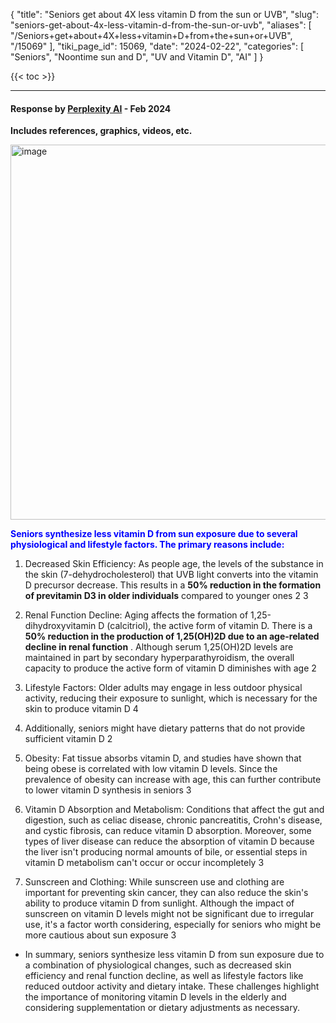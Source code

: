 {
  "title": "Seniors get about 4X less vitamin D from the sun or UVB",
  "slug": "seniors-get-about-4x-less-vitamin-d-from-the-sun-or-uvb",
  "aliases": [
    "/Seniors+get+about+4X+less+vitamin+D+from+the+sun+or+UVB",
    "/15069"
  ],
  "tiki_page_id": 15069,
  "date": "2024-02-22",
  "categories": [
    "Seniors",
    "Noontime sun and D",
    "UV and Vitamin D",
    "AI"
  ]
}

{{< toc >}}

---

#### Response by [Perplexity AI](https://www.perplexity.ai/search/Why-do-seniors-DafRqSksSvqBhWpNdsmybg?s=c) - Feb 2024

 **Includes references, graphics, videos, etc.** 

<img src="https://d1bk1kqxc0sym.cloudfront.net/attachments/png/seniors-perplexity.png" alt="image" width="600">

 **<span style="color:#00F;">Seniors synthesize less vitamin D from sun exposure due to several physiological and lifestyle factors. The primary reasons include:</span>** 

1. Decreased Skin Efficiency: As people age, the levels of the substance in the skin (7-dehydrocholesterol) that UVB light converts into the vitamin D precursor decrease. This results in a  **50% reduction in the formation of previtamin D3 in older individuals**  compared to younger ones 2 3

1. Renal Function Decline: Aging affects the formation of 1,25-dihydroxyvitamin D (calcitriol), the active form of vitamin D. There is a  **50% reduction in the production of 1,25(OH)2D due to an age-related decline in renal function** . Although serum 1,25(OH)2D levels are maintained in part by secondary hyperparathyroidism, the overall capacity to produce the active form of vitamin D diminishes with age 2

1. Lifestyle Factors: Older adults may engage in less outdoor physical activity, reducing their exposure to sunlight, which is necessary for the skin to produce vitamin D 4

1. Additionally, seniors might have dietary patterns that do not provide sufficient vitamin D 2

1. Obesity: Fat tissue absorbs vitamin D, and studies have shown that being obese is correlated with low vitamin D levels. Since the prevalence of obesity can increase with age, this can further contribute to lower vitamin D synthesis in seniors 3

1. Vitamin D Absorption and Metabolism: Conditions that affect the gut and digestion, such as celiac disease, chronic pancreatitis, Crohn's disease, and cystic fibrosis, can reduce vitamin D absorption. Moreover, some types of liver disease can reduce the absorption of vitamin D because the liver isn't producing normal amounts of bile, or essential steps in vitamin D metabolism can't occur or occur incompletely 3

1. Sunscreen and Clothing: While sunscreen use and clothing are important for preventing skin cancer, they can also reduce the skin's ability to produce vitamin D from sunlight. Although the impact of sunscreen on vitamin D levels might not be significant due to irregular use, it's a factor worth considering, especially for seniors who might be more cautious about sun exposure 3

* In summary, seniors synthesize less vitamin D from sun exposure due to a combination of physiological changes, such as decreased skin efficiency and renal function decline, as well as lifestyle factors like reduced outdoor activity and dietary intake. These challenges highlight the importance of monitoring vitamin D levels in the elderly and considering supplementation or dietary adjustments as necessary.
